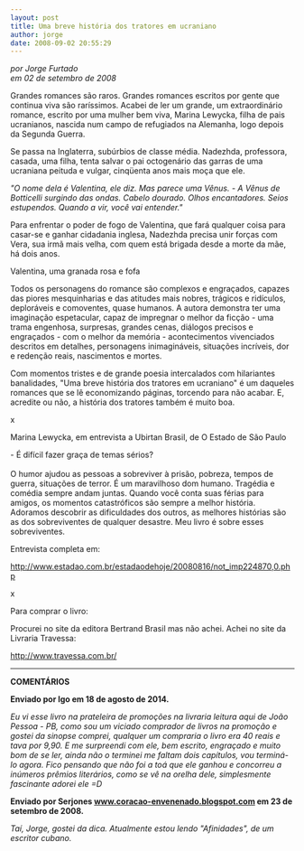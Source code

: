 ```yaml
---
layout: post
title: Uma breve história dos tratores em ucraniano
author: jorge
date: 2008-09-02 20:55:29
---
```

*por Jorge Furtado*\
*em 02 de setembro de 2008*

Grandes romances são raros. Grandes romances escritos por gente que continua viva são raríssimos. Acabei de ler um grande, um extraordinário romance, escrito por uma mulher bem viva, Marina Lewycka, filha de pais ucranianos, nascida num campo de refugiados na Alemanha, logo depois da Segunda Guerra.

Se passa na Inglaterra, subúrbios de classe média. Nadezhda, professora, casada, uma filha, tenta salvar o pai octogenário das garras de uma ucraniana peituda e vulgar, cinqüenta anos mais moça que ele.

*"O nome dela é Valentina, ele diz. Mas parece uma Vênus. - A Vênus de Botticelli surgindo das ondas. Cabelo dourado. Olhos encantadores. Seios estupendos. Quando a vir, você vai entender."*

Para enfrentar o poder de fogo de Valentina, que fará qualquer coisa para casar-se e ganhar cidadania inglesa, Nadezhda precisa unir forças com Vera, sua irmã mais velha, com quem está brigada desde a morte da mãe, há dois anos.

Valentina, uma granada rosa e fofa

Todos os personagens do romance são complexos e engraçados, capazes das piores mesquinharias e das atitudes mais nobres, trágicos e ridículos, deploráveis e comoventes, quase humanos. A autora demonstra ter uma imaginação espetacular, capaz de impregnar o melhor da ficção - uma trama engenhosa, surpresas, grandes cenas, diálogos precisos e engraçados - com o melhor da memória - acontecimentos vivenciados descritos em detalhes, personagens inimagináveis, situações incríveis, dor e redenção reais, nascimentos e mortes.

Com momentos tristes e de grande poesia intercalados com hilariantes banalidades, "Uma breve história dos tratores em ucraniano" é um daqueles romances que se lê economizando páginas, torcendo para não acabar. E, acredite ou não, a história dos tratores também é muito boa.

x

Marina Lewycka, em entrevista a Ubirtan Brasil, de O Estado de São Paulo

\- É difícil fazer graça de temas sérios?\
\
O humor ajudou as pessoas a sobreviver à prisão, pobreza, tempos de guerra, situações de terror. É um maravilhoso dom humano. Tragédia e comédia sempre andam juntas. Quando você conta suas férias para amigos, os momentos catastróficos são sempre a melhor história. Adoramos descobrir as dificuldades dos outros, as melhores histórias são as dos sobreviventes de qualquer desastre. Meu livro é sobre esses sobreviventes.

Entrevista completa em:

http://www.estadao.com.br/estadaodehoje/20080816/not_imp224870,0.php

x 

Para comprar o livro:

Procurei no site da editora Bertrand Brasil mas não achei. Achei no site da Livraria Travessa:

http://www.travessa.com.br/

- - -

**COMENTÁRIOS**

**Enviado por Igo em 18 de agosto de 2014.**

*Eu vi esse livro na prateleira de promoções na livraria leitura aqui de João Pessoa - PB, como sou um viciado comprador de livros na promoção e gostei da sinopse comprei, qualquer um compraria o livro era 40 reais e tava por 9,90. E me surpreendi com ele, bem escrito, engraçado e muito bom de se ler, ainda não o terminei me faltam dois capítulos, vou terminá-lo agora. Fico pensando que não foi a toá que ele ganhou e concorreu a inúmeros prêmios literários, como se vê na orelha dele, simplesmente fascinante adorei ele =D*

**Enviado por Serjones www.coracao-envenenado.blogspot.com em 23 de setembro de 2008.**

*Taí, Jorge, gostei da dica. Atualmente estou lendo "Afinidades", de um escritor cubano.*